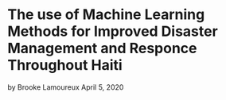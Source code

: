 # The use of Machine Learning Methods for Improved Disaster Management and Responce Throughout Haiti
by Brooke Lamoureux
April 5, 2020

